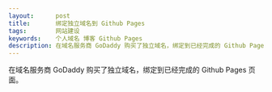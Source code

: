 ```yaml
---
layout:      post
title:       绑定独立域名到 Github Pages
tags:        网站建设
keywords:    个人域名 博客 Github Pages
description: 在域名服务商 GoDaddy 购买了独立域名，绑定到已经完成的 Github Pages 页面。
---
```


在域名服务商 GoDaddy 购买了独立域名，绑定到已经完成的 Github Pages 页面。
